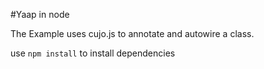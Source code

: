 #Yaap in node

The Example uses cujo.js to annotate and autowire a class.

use `npm install` to install dependencies